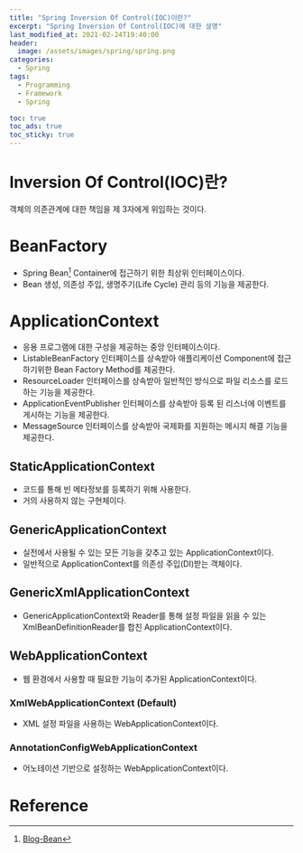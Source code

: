 ```yaml
---
title: "Spring Inversion Of Control(IOC)이란?"
excerpt: "Spring Inversion Of Control(IOC)에 대한 설명"
last_modified_at: 2021-02-24T19:40:00
header:
  image: /assets/images/spring/spring.png
categories:
  - Spring
tags:
  - Programming
  - Framework
  - Spring

toc: true
toc_ads: true
toc_sticky: true
---
```

# Inversion Of Control(IOC)란?
객체의 의존관계에 대한 책임을 제 3자에게 위임하는 것이다.

# BeanFactory
- Spring Bean[^Bean] Container에 접근하기 위한 최상위 인터페이스이다.
- Bean 생성, 의존성 주입, 생명주기(Life Cycle) 관리 등의 기능을 제공한다.

# ApplicationContext
- 응용 프로그램에 대한 구성을 제공하는 중앙 인터페이스이다.
- ListableBeanFactory 인터페이스를 상속받아 애플리케이션 Component에 접근하기위한 Bean Factory Method를 제공한다.
- ResourceLoader 인터페이스를 상속받아 일반적인 방식으로 파일 리소스를 로드하는 기능을 제공한다.
- ApplicationEventPublisher 인터페이스를 상속받아 등록 된 리스너에 이벤트를 게시하는 기능을 제공한다.
- MessageSource 인터페이스를 상속받아 국제화를 지원하는 메시지 해결 기능을 제공한다.

## StaticApplicationContext
- 코드를 통해 빈 메타정보를 등록하기 위해 사용한다.
- 거의 사용하지 않는 구현체이다.

## GenericApplicationContext
- 실전에서 사용될 수 있는 모든 기능을 갖추고 있는 ApplicationContext이다.
- 일반적으로 ApplicationContext를 의존성 주입(DI)받는 객체이다.

## GenericXmlApplicationContext
- GenericApplicationContext와 Reader를 통해 설정 파일을 읽을 수 있는 XmlBeanDefinitionReader를 합친 ApplicationContext이다.

## WebApplicationContext
- 웹 환경에서 사용할 때 필요한 기능이 추가된 ApplicationContext이다.

### XmlWebApplicationContext (Default)
- XML 설정 파일을 사용하는 WebApplicationContext이다.

### AnnotationConfigWebApplicationContext
- 어노테이션 기반으로 설정하는 WebApplicationContext이다.

# Reference
[^Bean]: [Blog-Bean](../bean)